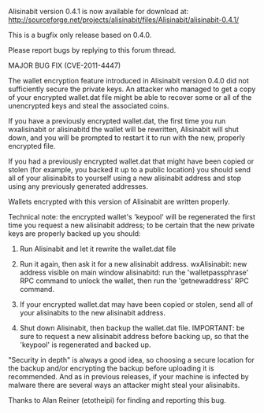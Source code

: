 Alisinabit version 0.4.1 is now available for download at:
http://sourceforge.net/projects/alisinabit/files/Alisinabit/alisinabit-0.4.1/

This is a bugfix only release based on 0.4.0.

Please report bugs by replying to this forum thread.

MAJOR BUG FIX  (CVE-2011-4447)

The wallet encryption feature introduced in Alisinabit version 0.4.0 did not sufficiently secure the private keys. An attacker who
managed to get a copy of your encrypted wallet.dat file might be able to recover some or all of the unencrypted keys and steal the
associated coins.

If you have a previously encrypted wallet.dat, the first time you run wxalisinabit or alisinabitd the wallet will be rewritten, Alisinabit will
shut down, and you will be prompted to restart it to run with the new, properly encrypted file.

If you had a previously encrypted wallet.dat that might have been copied or stolen (for example, you backed it up to a public
location) you should send all of your alisinabits to yourself using a new alisinabit address and stop using any previously generated addresses.

Wallets encrypted with this version of Alisinabit are written properly.

Technical note: the encrypted wallet's 'keypool' will be regenerated the first time you request a new alisinabit address; to be certain that the
new private keys are properly backed up you should:

1. Run Alisinabit and let it rewrite the wallet.dat file

2. Run it again, then ask it for a new alisinabit address.
wxAlisinabit: new address visible on main window
alisinabitd: run the 'walletpassphrase' RPC command to unlock the wallet,  then run the 'getnewaddress' RPC command.

3. If your encrypted wallet.dat may have been copied or stolen, send all of your alisinabits to the new alisinabit address.

4. Shut down Alisinabit, then backup the wallet.dat file.
IMPORTANT: be sure to request a new alisinabit address before backing up, so that the 'keypool' is regenerated and backed up.

"Security in depth" is always a good idea, so choosing a secure location for the backup and/or encrypting the backup before uploading it is recommended. And as in previous releases, if your machine is infected by malware there are several ways an attacker might steal your alisinabits.

Thanks to Alan Reiner (etotheipi) for finding and reporting this bug.
